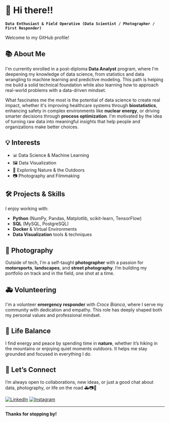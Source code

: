 # 👋 Hi there!!

**`Data Enthusiast & Field Operative (Data Scientist / Photographer / First Responder)`**

Welcome to my GitHub profile!

## 📚 About Me

I'm currently enrolled in a post-diploma **Data Analyst** program, where I'm deepening my knowledge of data science, from statistics and data wrangling to machine learning and predictive modeling. This path is helping me build a solid technical foundation while also learning how to approach real-world problems with a data-driven mindset. 

What fascinates me the most is the potential of data science to create real impact, whether it's improving healthcare systems through **biostatistics**, enhancing safety in complex environments like **nuclear energy**, or driving smarter decisions through **process optimization**. I'm motivated by the idea of turning raw data into meaningful insights that help people and organizations make better choices.

## 💡 Interests

- 📊 Data Science & Machine Learning  
- 🖼️ Data Visualization 
- 🌿 Exploring Nature & the Outdoors  
- 📷 Photography and Filmmaking

## 🛠️ Projects & Skills

I enjoy working with:
- **Python** (NumPy, Pandas, Matplotlib, scikit-learn, TensorFlow)  
- **SQL** (MySQL, PostgreSQL)  
- **Docker** & Virtual Environments  
- **Data Visualization** tools & techniques  

## 📸 Photography

Outside of tech, I'm a self-taught **photographer** with a passion for **motorsports**, **landscapes**, and **street photography**. I’m building my portfolio on track and in the field, one shot at a time.

## 🚑 Volunteering

I'm a volunteer **emergency responder** with *Croce Bianca*, where I serve my community with dedication and empathy. This role has deeply shaped both my personal values and professional mindset.

## 🌄 Life Balance

I find energy and peace by spending time in **nature**, whether it’s hiking in the mountains or enjoying quiet moments outdoors. It helps me stay grounded and focused in everything I do.

## 🤝 Let’s Connect

I’m always open to collaborations, new ideas, or just a good chat about data, photography, or life on the road 🚑📷🌲

[![LinkedIn](https://img.shields.io/badge/LinkedIn-blue?style=for-the-badge&logo=linkedin)](https://www.linkedin.com/in/luca-acerbi/) 
[![Instagram](https://img.shields.io/badge/Instagram-E4405F?style=for-the-badge&logo=instagram&logoColor=white)](https://www.instagram.com/aci.visuals/)

---

**Thanks for stopping by!**

